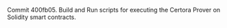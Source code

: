Commit 400fb05.                    Build and Run scripts for executing the Certora Prover on Solidity smart contracts.